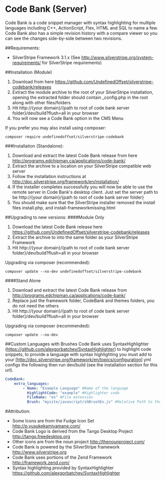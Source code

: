 Code Bank (Server)
=================
Code Bank is a code snippet manager with syntax highlighting for multiple languages including C++, ActionScript, Flex, HTML and SQL to name a few. Code Bank also has a simple revision history with a compare viewer so you can see the changes side-by-side between two revisions.


##Requirements:
* SilverStripe Framework 3.1.x (See http://www.silverstripe.org/system-requirements/ for SilverStripe requirements)


##Installation (Module)
1. Download from here https://github.com/UndefinedOffset/silverstripe-codebank/releases
2. Extract the module archive to the root of your SilverStripe installation, opening the extracted folder should contain _config.php in the root along with other files/folders
3. Hit http://{your domain}/{path to root of code bank server folder}/dev/build?flush=all in your browser
4. You will now see a Code Bank option in the CMS Menu

If you prefer you may also install using composer:
```
composer require undefinedoffset/silverstripe-codebank
```

###Installation (Standalone):
1. Download and extract the latest Code Bank release from here http://programs.edchipman.ca/applications/code-bank/
2. Extract the archive to a location on your SilverStripe compatible web server
3. Follow the installation instructions at http://doc.silverstripe.org/framework/en/installation/
4. If the installer completes successfully you will now be able to use the remote server in Code Bank's desktop client. Just set the server path to be http://{your domain}/{path to root of code bank server folder}
5. You should make sure that the SilverStripe installer removed the install files install.php, and install-frameworkmissing.html


##Upgrading to new versions:
####Module Only
1. Download the latest Code Bank release here https://github.com/UndefinedOffset/silverstripe-codebank/releases
2. Extract the archive to into the same folder as your SilverStripe Framework
3. Hit http://{your domain}/{path to root of code bank server folder}/dev/build?flush=all in your browser


Upgrading via composer (recommended):
```
composer update --no-dev undefinedoffset/silverstripe-codebank
```

####Stand Alone
1. Download and extract the latest Code Bank release from http://programs.edchipman.ca/applications/code-bank/
2. Replace just the framework folder, CodeBank and themes folders, you do not need the others
3. Hit http://{your domain}/{path to root of code bank server folder}/dev/build?flush=all in your browser

Upgrading via composer (recommended):
```
composer update --no-dev
```


##Custom Languages with Brushes
Code Bank uses SyntaxHighlighter (https://github.com/alexgorbatchev/SyntaxHighlighter) to highlight code snippets, to provide a language with syntax highlighting you must add to your [http://doc.silverstripe.org/framework/en/topics/configuration] yml configs the following then run dev/build (see the installation section for this url).
```yml
CodeBank:
    extra_languages:
        - Name: "Example Language" #Name of the language
          HighlightCode: "example" #Highlighter code
          FileName: "ex" #File extension
          Brush: "mysite/javascript/shBrushEx.js" #Relative Path to the snippet highlighter brush
```

#Attribution:
* Some Icons are from the Fudge Icon Set http://p.yusukekamiyamane.com/
* Code Bank Logo is derived from the Tango Desktop Project http://tango.freedesktop.org
* Other icons are from the noun project http://thenounproject.com/
* Code Bank is powered by the SilverStripe framework http://www.silverstripe.org
* Code Bank uses portions of the Zend Framework http://framework.zend.com/
* Syntax highlighting provided by SyntaxHighlighter https://github.com/alexgorbatchev/SyntaxHighlighter